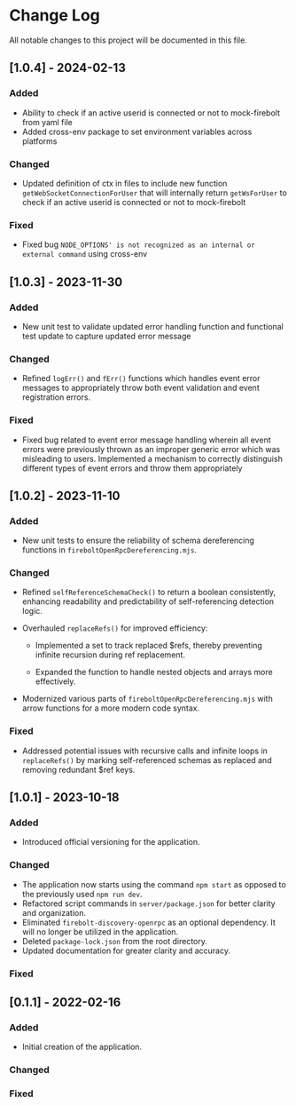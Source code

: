 # Change Log

All notable changes to this project will be documented in this file.

## [1.0.4] - 2024-02-13

### Added

* Ability to check if an active userid is connected or not to mock-firebolt from yaml file
* Added cross-env package to set environment variables across platforms


### Changed

* Updated definition of ctx in files to include new function `getWebSocketConnectionForUser` that will internally return `getWsForUser` to check if an active userid is connected or not to mock-firebolt 

### Fixed

* Fixed bug `NODE_OPTIONS' is not recognized as an internal or external command` using cross-env

## [1.0.3] - 2023-11-30

### Added

* New unit test to validate updated error handling function and functional test update to capture updated error message

### Changed

* Refined `logErr()` and `fErr()` functions which handles event error messages to appropriately throw both event validation and event registration errors. 

### Fixed

* Fixed bug related to event error message handling wherein all event errors were previously thrown as an improper generic error which was misleading to users. Implemented a mechanism to correctly distinguish different types of event errors and throw them appropriately

## [1.0.2] - 2023-11-10

### Added

* New unit tests to ensure the reliability of schema dereferencing functions in `fireboltOpenRpcDereferencing.mjs`.

### Changed

* Refined `selfReferenceSchemaCheck()` to return a boolean consistently, enhancing readability and predictability of self-referencing detection logic.

* Overhauled `replaceRefs()` for improved efficiency:
    
    * Implemented a set to track replaced $refs, thereby preventing infinite recursion during ref replacement.

    * Expanded the function to handle nested objects and arrays more effectively.

* Modernized various parts of `fireboltOpenRpcDereferencing.mjs` with arrow functions for a more modern code syntax.

### Fixed

* Addressed potential issues with recursive calls and infinite loops in `replaceRefs()` by marking self-referenced schemas as replaced and removing redundant $ref keys.

## [1.0.1] - 2023-10-18

### Added

* Introduced official versioning for the application.

### Changed

* The application now starts using the command `npm start` as opposed to the previously used `npm run dev`.
* Refactored script commands in `server/package.json` for better clarity and organization.
* Eliminated `firebolt-discovery-openrpc` as an optional dependency. It will no longer be utilized in the application.
* Deleted `package-lock.json` from the root directory.
* Updated documentation for greater clarity and accuracy.

### Fixed

## [0.1.1] - 2022-02-16

### Added

* Initial creation of the application.

### Changed

### Fixed